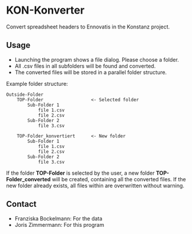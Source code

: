 KON-Konverter
=============
Convert spreadsheet headers to Ennovatis in the Konstanz project.

Usage
-----
- Launching the program shows a file dialog. Please choose a folder.
- All .csv files in all subfolders will be found and converted.
- The converted files will be stored in a parallel folder structure.

Example folder structure:

    Outside-Folder
    	TOP-Folder                  <- Selected folder
    		Sub-Folder 1
    			file 1.csv
    			file 2.csv
    		Sub-Folder 2
    			file 3.csv

    	TOP-Folder_konvertiert      <- New folder
    		Sub-Folder 1
    			file 1.csv
    			file 2.csv
    		Sub-Folder 2
    			file 3.csv

If the folder **TOP-Folder** is selected by the user, a new folder
**TOP-Folder_converted** will be created, containing all the converted
files. If the new folder already exists, all files within are overwritten
without warning.

Contact
-------
- Franziska Bockelmann: For the data
- Joris Zimmermann: For this program